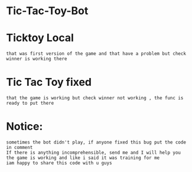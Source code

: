 # Tic-Tac-Toy-Bot

# Ticktoy Local
    that was first version of the game and that have a problem but check winner is working there


# Tic Tac Toy fixed
    that the game is working but check winner not working , the func is ready to put there
    
# Notice:
    sometimes the bot didn't play, if anyone fixed this bug put the code in comment
    If there is anything incomprehensible, send me and I will help you
    the game is working and like i said it was training for me
    iam happy to share this code with u guys
